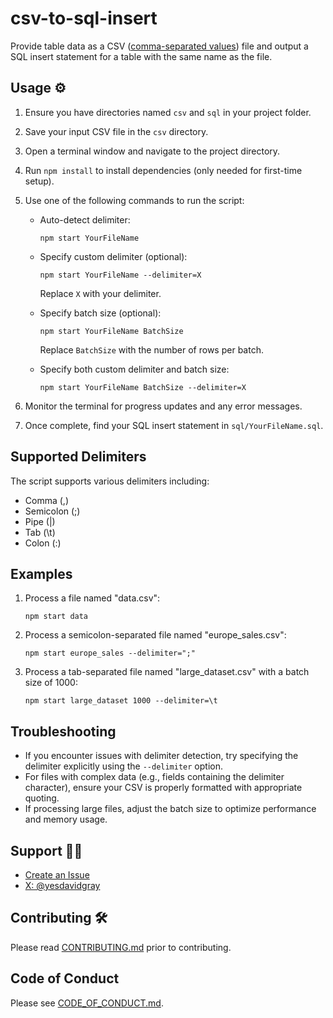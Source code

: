# csv-to-sql-insert
Provide table data as a CSV ([comma-separated values](https://en.wikipedia.org/wiki/Comma-separated_values)) file and output a SQL insert statement for a table with the same name as the file.

## Usage ⚙

1. Ensure you have directories named `csv` and `sql` in your project folder.
2. Save your input CSV file in the `csv` directory.
3. Open a terminal window and navigate to the project directory.
4. Run `npm install` to install dependencies (only needed for first-time setup).
5. Use one of the following commands to run the script:

   - Auto-detect delimiter: 
     ```
     npm start YourFileName
     ```

   - Specify custom delimiter (optional):
     ```
     npm start YourFileName --delimiter=X
     ```
     Replace `X` with your delimiter.

   - Specify batch size (optional):
     ```
     npm start YourFileName BatchSize
     ```
     Replace `BatchSize` with the number of rows per batch.

   - Specify both custom delimiter and batch size:
     ```
     npm start YourFileName BatchSize --delimiter=X
     ```

6. Monitor the terminal for progress updates and any error messages.
7. Once complete, find your SQL insert statement in `sql/YourFileName.sql`.

## Supported Delimiters

The script supports various delimiters including:
- Comma (,)
- Semicolon (;)
- Pipe (|)
- Tab (\t)
- Colon (:)

## Examples

1. Process a file named "data.csv":
   ```
   npm start data
   ```

2. Process a semicolon-separated file named "europe_sales.csv":
   ```
   npm start europe_sales --delimiter=";"
   ```

3. Process a tab-separated file named "large_dataset.csv" with a batch size of 1000:
   ```
   npm start large_dataset 1000 --delimiter=\t
   ```

## Troubleshooting

- If you encounter issues with delimiter detection, try specifying the delimiter explicitly using the `--delimiter` option.
- For files with complex data (e.g., fields containing the delimiter character), ensure your CSV is properly formatted with appropriate quoting.
- If processing large files, adjust the batch size to optimize performance and memory usage.

## Support 👨‍💻
- [Create an Issue](https://github.com/gitdagray/csv-to-sql/issues)
- [X: @yesdavidgray](https://x.com/yesdavidgray)

## Contributing 🛠
Please read [CONTRIBUTING.md](https://github.com/gitdagray/csv-to-sql/blob/main/CONTRIBUTING.md) prior to contributing. 

## Code of Conduct 
Please see [CODE_OF_CONDUCT.md](https://github.com/gitdagray/csv-to-sql/blob/main/CODE_OF_CONDUCT.md).
